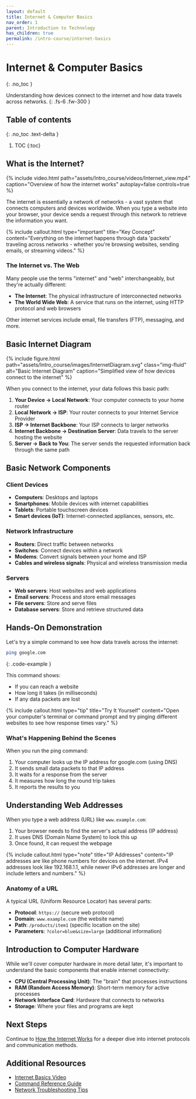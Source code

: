 ```yaml
---
layout: default
title: Internet & Computer Basics
nav_order: 1
parent: Introduction to Technology
has_children: true
permalink: /intro-course/internet-basics
---
```


# Internet & Computer Basics
{: .no_toc }

Understanding how devices connect to the internet and how data travels across networks.
{: .fs-6 .fw-300 }

## Table of contents
{: .no_toc .text-delta }

1. TOC
{:toc}

## What is the Internet?

{% include video.html path="assets/Intro_course/videos/Internet_view.mp4" caption="Overview of how the internet works" autoplay=false controls=true %}

The internet is essentially a network of networks - a vast system that connects computers and devices worldwide. When you type a website into your browser, your device sends a request through this network to retrieve the information you want.

{% include callout.html type="important" title="Key Concept" content="Everything on the internet happens through data 'packets' traveling across networks - whether you're browsing websites, sending emails, or streaming videos." %}

### The Internet vs. The Web

Many people use the terms "internet" and "web" interchangeably, but they're actually different:

- **The Internet**: The physical infrastructure of interconnected networks
- **The World Wide Web**: A service that runs on the internet, using HTTP protocol and web browsers

Other internet services include email, file transfers (FTP), messaging, and more.

## Basic Internet Diagram

{% include figure.html path="assets/Intro_course/images/InternetDiagram.svg" class="img-fluid" alt="Basic Internet Diagram" caption="Simplified view of how devices connect to the internet" %}

When you connect to the internet, your data follows this basic path:

1. **Your Device → Local Network**: Your computer connects to your home router
2. **Local Network → ISP**: Your router connects to your Internet Service Provider
3. **ISP → Internet Backbone**: Your ISP connects to larger networks
4. **Internet Backbone → Destination Server**: Data travels to the server hosting the website
5. **Server → Back to You**: The server sends the requested information back through the same path

## Basic Network Components

### Client Devices
- **Computers**: Desktops and laptops
- **Smartphones**: Mobile devices with internet capabilities
- **Tablets**: Portable touchscreen devices
- **Smart devices (IoT)**: Internet-connected appliances, sensors, etc.

### Network Infrastructure
- **Routers**: Direct traffic between networks
- **Switches**: Connect devices within a network
- **Modems**: Convert signals between your home and ISP
- **Cables and wireless signals**: Physical and wireless transmission media

### Servers
- **Web servers**: Host websites and web applications
- **Email servers**: Process and store email messages
- **File servers**: Store and serve files
- **Database servers**: Store and retrieve structured data

## Hands-On Demonstration

Let's try a simple command to see how data travels across the internet:

```bash
ping google.com
```
{: .code-example }

This command shows:
- If you can reach a website
- How long it takes (in milliseconds)
- If any data packets are lost

{% include callout.html type="tip" title="Try It Yourself" content="Open your computer's terminal or command prompt and try pinging different websites to see how response times vary." %}

### What's Happening Behind the Scenes

When you run the ping command:
1. Your computer looks up the IP address for google.com (using DNS)
2. It sends small data packets to that IP address
3. It waits for a response from the server
4. It measures how long the round trip takes
5. It reports the results to you

## Understanding Web Addresses

When you type a web address (URL) like `www.example.com`:
1. Your browser needs to find the server's actual address (IP address)
2. It uses DNS (Domain Name System) to look this up
3. Once found, it can request the webpage

{% include callout.html type="note" title="IP Addresses" content="IP addresses are like phone numbers for devices on the internet. IPv4 addresses look like 192.168.1.1, while newer IPv6 addresses are longer and include letters and numbers." %}

### Anatomy of a URL

A typical URL (Uniform Resource Locator) has several parts:
- **Protocol**: `https://` (secure web protocol)
- **Domain**: `www.example.com` (the website name)
- **Path**: `/products/item1` (specific location on the site)
- **Parameters**: `?color=blue&size=large` (additional information)

## Introduction to Computer Hardware

While we'll cover computer hardware in more detail later, it's important to understand the basic components that enable internet connectivity:

- **CPU (Central Processing Unit)**: The "brain" that processes instructions
- **RAM (Random Access Memory)**: Short-term memory for active processes
- **Network Interface Card**: Hardware that connects to networks
- **Storage**: Where your files and programs are kept

## Next Steps

Continue to [How the Internet Works](how-internet-works) for a deeper dive into internet protocols and communication methods.

## Additional Resources

- [Internet Basics Video](assets/Intro_course/videos/Internet_view_1.mp4)
- [Command Reference Guide](/intro-course/resources/commands)
- [Network Troubleshooting Tips](/intro-course/resources/troubleshooting)
